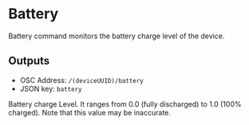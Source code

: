 # Battery

Battery command monitors the battery charge level of the device.

## Outputs

- OSC Address: `/(deviceUUID)/battery`
- JSON key: `battery`

Battery charge Level. It ranges from 0.0 (fully discharged) to 1.0 (100% charged). Note that this value may be inaccurate.
